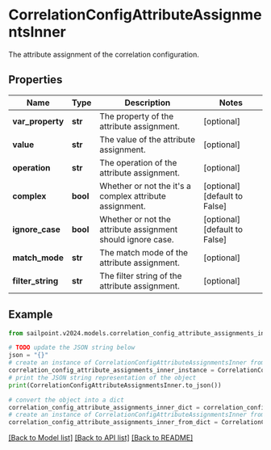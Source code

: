 # CorrelationConfigAttributeAssignmentsInner

The attribute assignment of the correlation configuration.

## Properties

Name | Type | Description | Notes
------------ | ------------- | ------------- | -------------
**var_property** | **str** | The property of the attribute assignment. | [optional] 
**value** | **str** | The value of the attribute assignment. | [optional] 
**operation** | **str** | The operation of the attribute assignment. | [optional] 
**complex** | **bool** | Whether or not the it&#39;s a complex attribute assignment. | [optional] [default to False]
**ignore_case** | **bool** | Whether or not the attribute assignment should ignore case. | [optional] [default to False]
**match_mode** | **str** | The match mode of the attribute assignment. | [optional] 
**filter_string** | **str** | The filter string of the attribute assignment. | [optional] 

## Example

```python
from sailpoint.v2024.models.correlation_config_attribute_assignments_inner import CorrelationConfigAttributeAssignmentsInner

# TODO update the JSON string below
json = "{}"
# create an instance of CorrelationConfigAttributeAssignmentsInner from a JSON string
correlation_config_attribute_assignments_inner_instance = CorrelationConfigAttributeAssignmentsInner.from_json(json)
# print the JSON string representation of the object
print(CorrelationConfigAttributeAssignmentsInner.to_json())

# convert the object into a dict
correlation_config_attribute_assignments_inner_dict = correlation_config_attribute_assignments_inner_instance.to_dict()
# create an instance of CorrelationConfigAttributeAssignmentsInner from a dict
correlation_config_attribute_assignments_inner_from_dict = CorrelationConfigAttributeAssignmentsInner.from_dict(correlation_config_attribute_assignments_inner_dict)
```
[[Back to Model list]](../README.md#documentation-for-models) [[Back to API list]](../README.md#documentation-for-api-endpoints) [[Back to README]](../README.md)



